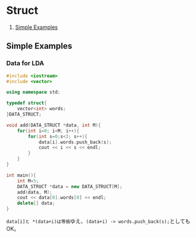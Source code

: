 # Struct

1. [Simple Examples](#simple-examples)

## Simple Examples
### Data for LDA
```cpp
#include <iostream>
#include <vector>

using namespace std;

typedef struct{
	vector<int> words;
}DATA_STRUCT;

void add(DATA_STRUCT *data, int M){
	for(int i=0; i<M; i++){
		for(int s=0;s<3; s++){
			data[i].words.push_back(s);
			cout << i << s << endl;
		}
	}
}

int main(){
	int M=5;
	DATA_STRUCT *data = new DATA_STRUCT[M];
	add(data, M);
	cout << data[0].words[0] << endl;
	delete[] data;
}
```
`data[i]と *(data+i)は等価`ゆえ、`(data+i) -> words.push_back(s);`としてもOK。
